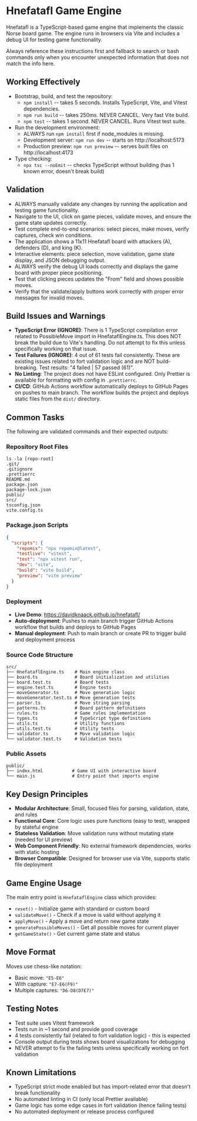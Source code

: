 # Hnefatafl Game Engine

Hnefatafl is a TypeScript-based game engine that implements the classic Norse board game. The engine runs in browsers via Vite and includes a debug UI for testing game functionality.

Always reference these instructions first and fallback to search or bash commands only when you encounter unexpected information that does not match the info here.

## Working Effectively

- Bootstrap, build, and test the repository:
  - `npm install` -- takes 5 seconds. Installs TypeScript, Vite, and Vitest dependencies.
  - `npm run build` -- takes 250ms. NEVER CANCEL. Very fast Vite build.
  - `npm test` -- takes 1 second. NEVER CANCEL. Runs Vitest test suite.
- Run the development environment:
  - ALWAYS run `npm install` first if node_modules is missing.
  - Development server: `npm run dev` -- starts on http://localhost:5173
  - Production preview: `npm run preview` -- serves built files on http://localhost:4173
- Type checking:
  - `npx tsc --noEmit` -- checks TypeScript without building (has 1 known error, doesn't break build)

## Validation

- ALWAYS manually validate any changes by running the application and testing game functionality.
- Navigate to the UI, click on game pieces, validate moves, and ensure the game state updates correctly.
- Test complete end-to-end scenarios: select pieces, make moves, verify captures, check win conditions.
- The application shows a 11x11 Hnefatafl board with attackers (A), defenders (D), and king (K).
- Interactive elements: piece selection, move validation, game state display, and JSON debugging output.
- ALWAYS verify the debug UI loads correctly and displays the game board with proper piece positioning.
- Test that clicking pieces updates the "From" field and shows possible moves.
- Verify that the validate/apply buttons work correctly with proper error messages for invalid moves.

## Build Issues and Warnings

- **TypeScript Error (IGNORE)**: There is 1 TypeScript compilation error related to PossibleMove import in HnefataflEngine.ts. This does NOT break the build due to Vite's handling. Do not attempt to fix this unless specifically working on that issue.
- **Test Failures (IGNORE)**: 4 out of 61 tests fail consistently. These are existing issues related to fort validation logic and are NOT build-breaking. Test results: "4 failed | 57 passed (61)".
- **No Linting**: The project does not have ESLint configured. Only Prettier is available for formatting with config in `.prettierrc`.
- **CI/CD**: GitHub Actions workflow automatically deploys to GitHub Pages on pushes to main branch. The workflow builds the project and deploys static files from the `dist/` directory.

## Common Tasks

The following are validated commands and their expected outputs:

### Repository Root Files
```
ls -la [repo-root]
.git/
.gitignore
.prettierrc
README.md
package.json
package-lock.json
public/
src/
tsconfig.json
vite.config.ts
```

### Package.json Scripts
```json
{
  "scripts": {
    "repomix": "npx repomix@latest",
    "testlive": "vitest",
    "test": "npx vitest run",
    "dev": "vite",
    "build": "vite build",
    "preview": "vite preview"
  }
}
```

### Deployment
- **Live Demo**: https://davidknaack.github.io/hnefatafl/
- **Auto-deployment**: Pushes to main branch trigger GitHub Actions workflow that builds and deploys to GitHub Pages
- **Manual deployment**: Push to main branch or create PR to trigger build and deployment process

### Source Code Structure
```
src/
├── HnefataflEngine.ts    # Main engine class
├── board.ts              # Board initialization and utilities
├── board.test.ts         # Board tests
├── engine.test.ts        # Engine tests
├── moveGenerator.ts      # Move generation logic
├── moveGenerator.test.ts # Move generation tests
├── parser.ts             # Move string parsing
├── patterns.ts           # Board pattern definitions
├── rules.ts              # Game rules implementation
├── types.ts              # TypeScript type definitions
├── utils.ts              # Utility functions
├── utils.test.ts         # Utility tests
├── validator.ts          # Move validation logic
└── validator.test.ts     # Validation tests
```

### Public Assets
```
public/
├── index.html           # Game UI with interactive board
└── main.js              # Entry point that imports engine
```

## Key Design Principles

- **Modular Architecture**: Small, focused files for parsing, validation, state, and rules
- **Functional Core**: Core logic uses pure functions (easy to test), wrapped by stateful engine
- **Stateless Validation**: Move validation runs without mutating state (needed for UI preview)
- **Web Component Friendly**: No external framework dependencies, works with static hosting
- **Browser Compatible**: Designed for browser use via Vite, supports static file deployment

## Game Engine Usage

The main entry point is `HnefataflEngine` class which provides:
- `reset()` - Initialize game with standard or custom board
- `validateMove()` - Check if a move is valid without applying it
- `applyMove()` - Apply a move and return new game state
- `generatePossibleMoves()` - Get all possible moves for current player
- `getGameState()` - Get current game state and status

## Move Format

Moves use chess-like notation:
- Basic move: `"E5-E6"`
- With capture: `"E7-E6(F9)"`
- Multiple captures: `"D6-D8(D7E7)"`

## Testing Notes

- Test suite uses Vitest framework
- Tests run in ~1 second and provide good coverage
- 4 tests consistently fail (related to fort validation logic) - this is expected
- Console output during tests shows board visualizations for debugging
- NEVER attempt to fix the failing tests unless specifically working on fort validation

## Known Limitations

- TypeScript strict mode enabled but has import-related error that doesn't break functionality
- No automated linting in CI (only local Prettier available)
- Game logic has some edge cases in fort validation (hence failing tests)
- No automated deployment or release process configured